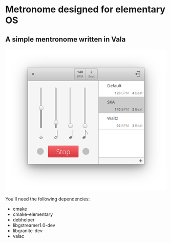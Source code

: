 # Metronome designed for elementary OS

## A simple mentronome written in Vala
![screenshot](Screenshot.png)

You'll need the following dependencies:
* cmake
* cmake-elementary
* debhelper
* libgstreamer1.0-dev
* libgranite-dev
* valac
